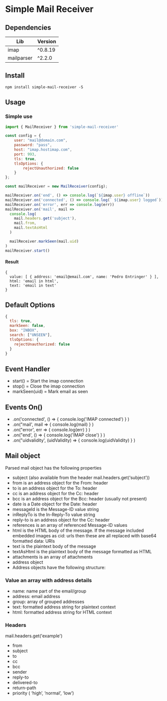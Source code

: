 # Simple Mail Receiver

## Dependencies

| Lib | Version |
|--|--|
|imap  | ^0.8.19 |
| mailparser | ^2.2.0 |


## Install
```shell
npm install simple-mail-receiver -S
```

## Usage

### Simple use

``` javascript
import { MailReceiver } from 'simple-mail-receiver'

const config = {
    user: "mail@domain.com",
    password: "pass",
    host: "imap.hostimap.com",
    port: 993,
    tls: true,
    tlsOptions: {
        rejectUnauthorized: false
    }
};

const mailReceiver = new MailReceiver(config);

mailReceiver.on('end', () => console.log(`${imap.user} offline`))
mailReceiver.on('connected', () => console.log(` ${imap.user} logged`))
mailReceiver.on('error', err => console.log(err))
mailReceiver.on('mail', mail => 
  console.log(
    mail.headers.get('subject'),
    mail.from,
    mail.textAsHtml
  )

  mailReceiver.markSeen(mail.uid)
)
mailReceiver.start()

```

#### Result
```shell
{ 
  value: [ { address: 'email@email.com', name: 'Pedro Entringer' } ],
  html: 'email in html',
  text: 'email in text' 
}
```

## Default Options
```javascript
{
  tls: true,
  markSeen: false,
  box: "INBOX",
  search: ["UNSEEN"],
  tlsOptions: {
    rejectUnauthorized: false
  }
}
```

## Event Handler

- start() = Start the imap connection
- stop() = Close the imap connection
- markSeen(uid) = Mark email as seen

## Events On()
- .on('connected', () => { console.log('IMAP connected') } )
- .on("mail', mail => { console.log(mail) } )
- .on("error', err => { console.log(err) } )
- .on("end', () => { console.log('IMAP close') } ) 
- .on("uidvalidity', (uidValidity) => { console.log(uidValidity) } ) 


## Mail object

Parsed mail object has the following properties

- subject (also available from the header mail.headers.get(‘subject’))
- from is an address object for the From: header
- to is an address object for the To: header
- cc is an address object for the Cc: header
- bcc is an address object for the Bcc: header (usually not present)
- date is a Date object for the Date: header
- messageId is the Message-ID value string
- inReplyTo is the In-Reply-To value string
- reply-to is an address object for the Cc: header
- references is an array of referenced Message-ID values
- html is the HTML body of the message. If the message included embedded images as cid: urls then these are all replaced with base64 formatted data: URIs
- text is the plaintext body of the message
- textAsHtml is the plaintext body of the message formatted as HTML
- attachments is an array of attachments
- address object
- Address objects have the following structure:

### Value an array with address details

- name: name part of the email/group
- address: email address
- group: array of grouped addresses
- text: formatted address string for plaintext context
- html: formatted address string for HTML context

### Headers

mail.headers.get('example') 

- from
- subject
- to
- cc
- bcc
- sender
- reply-to
- delivered-to
- return-path
- priority ( ‘high’, ‘normal’, ‘low’)